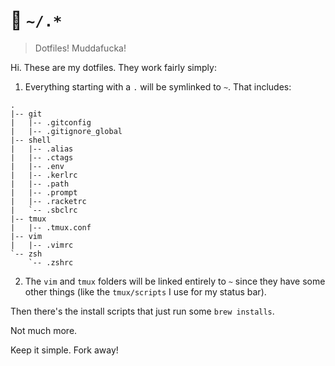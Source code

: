 # 💾 `~/.*`
> Dotfiles! Muddafucka!

Hi. These are my dotfiles. They work fairly simply:

1. Everything starting with a `.` will be symlinked to `~`. That includes:


```
.
|-- git
|   |-- .gitconfig
|   |-- .gitignore_global
|-- shell
|   |-- .alias
|   |-- .ctags
|   |-- .env
|   |-- .kerlrc
|   |-- .path
|   |-- .prompt
|   |-- .racketrc
|   `-- .sbclrc
|-- tmux
|   |-- .tmux.conf
|-- vim
|   |-- .vimrc
`-- zsh
    `-- .zshrc
```

2. The `vim` and `tmux` folders will be linked entirely to `~` since they have some other things (like the `tmux/scripts` I use for my status bar).

Then there's the install scripts that just run some `brew installs`.

Not much more.

Keep it simple. Fork away!
